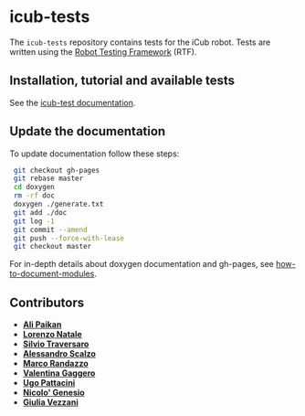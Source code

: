 icub-tests
==========
The `icub-tests` repository contains tests for the iCub robot.
Tests are written using the [Robot Testing Framework](https://github.com/robotology/robot-testing) (RTF).

## Installation, tutorial and available tests

See the [icub-test documentation](https://robotology.github.io/icub-tests/).

## Update the documentation

To update documentation follow these steps:

```bash
 git checkout gh-pages
 git rebase master
 cd doxygen
 rm -rf doc
 doxygen ./generate.txt
 git add ./doc
 git log -1
 git commit --amend
 git push --force-with-lease
 git checkout master
```
For in-depth details about doxygen documentation and gh-pages, see [how-to-document-modules](https://github.com/robotology/how-to-document-modules).

## Contributors

- [**Ali Paikan**](https://github.com/apaikan)
- [**Lorenzo Natale**](https://github.com/lornat75)
- [**Silvio Traversaro**](https://github.com/traversaro)
- [**Alessandro Scalzo**](https://github.com/ale-git)
- [**Marco Randazzo**](https://github.com/randaz81)
- [**Valentina Gaggero**](https://github.com/valegagge)
- [**Ugo Pattacini**](https://github.com/pattacini)
- [**Nicolo' Genesio**](https://github.com/Nicogene)
- [**Giulia Vezzani**](https://github.com/giuliavezzani)

